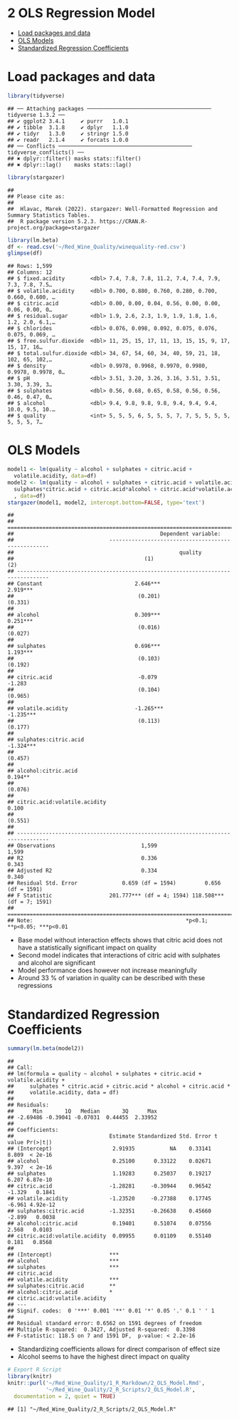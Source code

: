 2 OLS Regression Model
================

- <a href="#load-packages-and-data" id="toc-load-packages-and-data">Load
  packages and data</a>
- <a href="#ols-models" id="toc-ols-models">OLS Models</a>
- <a href="#standardized-regression-coefficients"
  id="toc-standardized-regression-coefficients">Standardized Regression
  Coefficients</a>

# Load packages and data

``` r
library(tidyverse)
```

    ## ── Attaching packages ─────────────────────────────────────── tidyverse 1.3.2 ──
    ## ✔ ggplot2 3.4.1     ✔ purrr   1.0.1
    ## ✔ tibble  3.1.8     ✔ dplyr   1.1.0
    ## ✔ tidyr   1.3.0     ✔ stringr 1.5.0
    ## ✔ readr   2.1.4     ✔ forcats 1.0.0
    ## ── Conflicts ────────────────────────────────────────── tidyverse_conflicts() ──
    ## ✖ dplyr::filter() masks stats::filter()
    ## ✖ dplyr::lag()    masks stats::lag()

``` r
library(stargazer)
```

    ## 
    ## Please cite as: 
    ## 
    ##  Hlavac, Marek (2022). stargazer: Well-Formatted Regression and Summary Statistics Tables.
    ##  R package version 5.2.3. https://CRAN.R-project.org/package=stargazer

``` r
library(lm.beta)
df <- read.csv('~/Red_Wine_Quality/winequality-red.csv')
glimpse(df)
```

    ## Rows: 1,599
    ## Columns: 12
    ## $ fixed.acidity        <dbl> 7.4, 7.8, 7.8, 11.2, 7.4, 7.4, 7.9, 7.3, 7.8, 7.5…
    ## $ volatile.acidity     <dbl> 0.700, 0.880, 0.760, 0.280, 0.700, 0.660, 0.600, …
    ## $ citric.acid          <dbl> 0.00, 0.00, 0.04, 0.56, 0.00, 0.00, 0.06, 0.00, 0…
    ## $ residual.sugar       <dbl> 1.9, 2.6, 2.3, 1.9, 1.9, 1.8, 1.6, 1.2, 2.0, 6.1,…
    ## $ chlorides            <dbl> 0.076, 0.098, 0.092, 0.075, 0.076, 0.075, 0.069, …
    ## $ free.sulfur.dioxide  <dbl> 11, 25, 15, 17, 11, 13, 15, 15, 9, 17, 15, 17, 16…
    ## $ total.sulfur.dioxide <dbl> 34, 67, 54, 60, 34, 40, 59, 21, 18, 102, 65, 102,…
    ## $ density              <dbl> 0.9978, 0.9968, 0.9970, 0.9980, 0.9978, 0.9978, 0…
    ## $ pH                   <dbl> 3.51, 3.20, 3.26, 3.16, 3.51, 3.51, 3.30, 3.39, 3…
    ## $ sulphates            <dbl> 0.56, 0.68, 0.65, 0.58, 0.56, 0.56, 0.46, 0.47, 0…
    ## $ alcohol              <dbl> 9.4, 9.8, 9.8, 9.8, 9.4, 9.4, 9.4, 10.0, 9.5, 10.…
    ## $ quality              <int> 5, 5, 5, 6, 5, 5, 5, 7, 7, 5, 5, 5, 5, 5, 5, 5, 7…

# OLS Models

``` r
model1 <- lm(quality ~ alcohol + sulphates + citric.acid + 
  volatile.acidity, data=df)
model2 <- lm(quality ~ alcohol + sulphates + citric.acid + volatile.acidity + 
  sulphates*citric.acid + citric.acid*alcohol + citric.acid*volatile.acidity
  , data=df)
stargazer(model1, model2, intercept.bottom=FALSE, type='text')
```

    ## 
    ## ================================================================================
    ##                                              Dependent variable:                
    ##                              ---------------------------------------------------
    ##                                                    quality                      
    ##                                         (1)                       (2)           
    ## --------------------------------------------------------------------------------
    ## Constant                             2.646***                  2.919***         
    ##                                       (0.201)                   (0.331)         
    ##                                                                                 
    ## alcohol                              0.309***                  0.251***         
    ##                                       (0.016)                   (0.027)         
    ##                                                                                 
    ## sulphates                            0.696***                  1.193***         
    ##                                       (0.103)                   (0.192)         
    ##                                                                                 
    ## citric.acid                           -0.079                    -1.283          
    ##                                       (0.104)                   (0.965)         
    ##                                                                                 
    ## volatile.acidity                     -1.265***                 -1.235***        
    ##                                       (0.113)                   (0.177)         
    ##                                                                                 
    ## sulphates:citric.acid                                          -1.324***        
    ##                                                                 (0.457)         
    ##                                                                                 
    ## alcohol:citric.acid                                             0.194**         
    ##                                                                 (0.076)         
    ##                                                                                 
    ## citric.acid:volatile.acidity                                     0.100          
    ##                                                                 (0.551)         
    ##                                                                                 
    ## --------------------------------------------------------------------------------
    ## Observations                           1,599                     1,599          
    ## R2                                     0.336                     0.343          
    ## Adjusted R2                            0.334                     0.340          
    ## Residual Std. Error              0.659 (df = 1594)         0.656 (df = 1591)    
    ## F Statistic                  201.777*** (df = 4; 1594) 118.508*** (df = 7; 1591)
    ## ================================================================================
    ## Note:                                                *p<0.1; **p<0.05; ***p<0.01

- Base model without interaction effects shows that citric acid does not
  have a statistically significant impact on quality
- Second model indicates that interactions of citric acid with sulphates
  and alcohol are significant
- Model performance does however not increase meaningfully
- Around 33 % of variation in quality can be described with these
  regressions

# Standardized Regression Coefficients

``` r
summary(lm.beta(model2))
```

    ## 
    ## Call:
    ## lm(formula = quality ~ alcohol + sulphates + citric.acid + volatile.acidity + 
    ##     sulphates * citric.acid + citric.acid * alcohol + citric.acid * 
    ##     volatile.acidity, data = df)
    ## 
    ## Residuals:
    ##      Min       1Q   Median       3Q      Max 
    ## -2.69486 -0.39041 -0.07031  0.44455  2.33952 
    ## 
    ## Coefficients:
    ##                              Estimate Standardized Std. Error t value Pr(>|t|)
    ## (Intercept)                   2.91935           NA    0.33141   8.809  < 2e-16
    ## alcohol                       0.25100      0.33122    0.02671   9.397  < 2e-16
    ## sulphates                     1.19283      0.25037    0.19217   6.207 6.87e-10
    ## citric.acid                  -1.28281     -0.30944    0.96542  -1.329   0.1841
    ## volatile.acidity             -1.23520     -0.27388    0.17745  -6.961 4.92e-12
    ## sulphates:citric.acid        -1.32351     -0.26638    0.45660  -2.899   0.0038
    ## alcohol:citric.acid           0.19401      0.51074    0.07556   2.568   0.0103
    ## citric.acid:volatile.acidity  0.09955      0.01109    0.55140   0.181   0.8568
    ##                                 
    ## (Intercept)                  ***
    ## alcohol                      ***
    ## sulphates                    ***
    ## citric.acid                     
    ## volatile.acidity             ***
    ## sulphates:citric.acid        ** 
    ## alcohol:citric.acid          *  
    ## citric.acid:volatile.acidity    
    ## ---
    ## Signif. codes:  0 '***' 0.001 '**' 0.01 '*' 0.05 '.' 0.1 ' ' 1
    ## 
    ## Residual standard error: 0.6562 on 1591 degrees of freedom
    ## Multiple R-squared:  0.3427, Adjusted R-squared:  0.3398 
    ## F-statistic: 118.5 on 7 and 1591 DF,  p-value: < 2.2e-16

- Standardizing coefficients allows for direct comparison of effect size
- Alcohol seems to have the highest direct impact on quality

``` r
# Export R Script
library(knitr)
knitr::purl('~/Red_Wine_Quality/1_R_Markdown/2_OLS_Model.Rmd', 
            '~/Red_Wine_Quality/2_R_Scripts/2_OLS_Model.R',
  documentation = 2, quiet = TRUE)
```

    ## [1] "~/Red_Wine_Quality/2_R_Scripts/2_OLS_Model.R"
